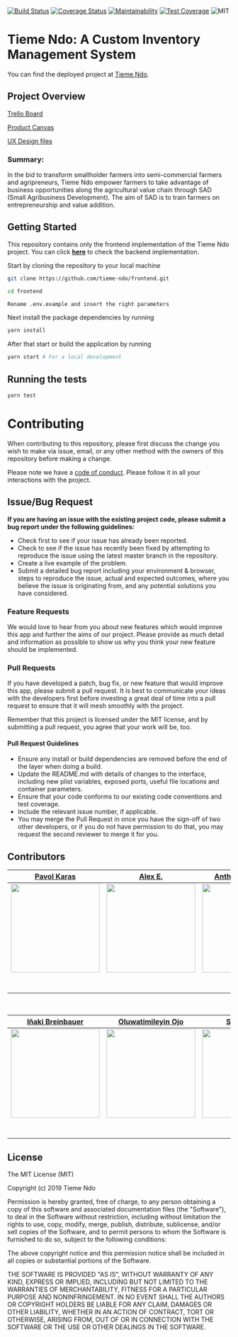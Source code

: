 [![Build Status](https://travis-ci.org/tieme-ndo/frontend.svg?branch=master)](https://travis-ci.org/tieme-ndo/frontend)
[![Coverage Status](https://coveralls.io/repos/github/tieme-ndo/frontend/badge.svg?branch=master)](https://coveralls.io/github/tieme-ndo/frontend?branch=master)
[![Maintainability](https://api.codeclimate.com/v1/badges/767299a260b0abc79d0f/maintainability)](https://codeclimate.com/github/tieme-ndo/frontend/maintainability)
[![Test Coverage](https://api.codeclimate.com/v1/badges/767299a260b0abc79d0f/test_coverage)](https://codeclimate.com/github/tieme-ndo/frontend/test_coverage)
![MIT](https://img.shields.io/packagist/l/doctrine/orm.svg)

# Tieme Ndo: A Custom Inventory Management System

You can find the deployed project at [Tieme Ndo](https://tieme-ndo.netlify.com/).

## Project Overview

[Trello Board](https://trello.com/b/6rf575Af)

[Product Canvas](https://www.notion.so/Tieme-Ndo-Co-op-3d5dd25f15ec4c15a6c3aaead4c48d97)

[UX Design files](https://www.figma.com/file/4hAdkxUDAwWWJneMmbbNji/Mock-Ups?node-id=193%3A0)

### Summary:

In the bid to transform smallholder farmers into semi-commercial farmers and agripreneurs, Tieme Ndo empower farmers to take advantage of business opportunities along the agricultural value chain through SAD (Small Agribusiness Development). The aim of SAD is to train farmers on entrepreneurship and value addition.

## Getting Started

This repository contains only the frontend implementation of the Tieme Ndo project. You can click **[here](https://github.com/tieme-ndo/backend)** to check the backend implementation.

Start by cloning the repository to your local machine

```bash
git clone https://github.com/tieme-ndo/frontend.git

cd frontend

Rename .env.example and insert the right parameters
```

Next install the package dependencies by running

```bash
yarn install
```

After that start or build the application by running

```bash
yarn start # For a local development
```

## Running the tests

```bash
yarn test

```

# Contributing

When contributing to this repository, please first discuss the change you wish to make via issue, email, or any other method with the owners of this repository before making a change.

Please note we have a [code of conduct](./CODE_OF_CONDUCT.md). Please follow it in all your interactions with the project.

## Issue/Bug Request

**If you are having an issue with the existing project code, please submit a bug report under the following guidelines:**

- Check first to see if your issue has already been reported.
- Check to see if the issue has recently been fixed by attempting to reproduce the issue using the latest master branch in the repository.
- Create a live example of the problem.
- Submit a detailed bug report including your environment & browser, steps to reproduce the issue, actual and expected outcomes, where you believe the issue is originating from, and any potential solutions you have considered.

### Feature Requests

We would love to hear from you about new features which would improve this app and further the aims of our project. Please provide as much detail and information as possible to show us why you think your new feature should be implemented.

### Pull Requests

If you have developed a patch, bug fix, or new feature that would improve this app, please submit a pull request. It is best to communicate your ideas with the developers first before investing a great deal of time into a pull request to ensure that it will mesh smoothly with the project.

Remember that this project is licensed under the MIT license, and by submitting a pull request, you agree that your work will be, too.

#### Pull Request Guidelines

- Ensure any install or build dependencies are removed before the end of the layer when doing a build.
- Update the README.md with details of changes to the interface, including new plist variables, exposed ports, useful file locations and container parameters.
- Ensure that your code conforms to our existing code conventions and test coverage.
- Include the relevant issue number, if applicable.
- You may merge the Pull Request in once you have the sign-off of two other developers, or if you do not have permission to do that, you may request the second reviewer to merge it for you.

## Contributors

|                                         [Pavol Karas](https://github.com/)                                          |                                                [Alex E.](https://github.com/)                                                 |                                            [Anthony Campbell](https://github.com/)                                             |                                         [Benjamin Ajewole](https://github.com/)                                         |                                         [David Quiñones](https://github.com/)                                          |
| :-----------------------------------------------------------------------------------------------------------------: | :---------------------------------------------------------------------------------------------------------------------------: | :----------------------------------------------------------------------------------------------------------------------------: | :---------------------------------------------------------------------------------------------------------------------: | :--------------------------------------------------------------------------------------------------------------------: |
| [<img src="https://avatars0.githubusercontent.com/u/38439473?s=400&v=4" width = "200" />](https://github.com/Pav0l) | [<img src="https://avatars1.githubusercontent.com/u/5712027?s=400&v=4" width = "200" />](https://github.com/AlexEntrepreneur) | [<img src="https://avatars3.githubusercontent.com/u/45029641?s=400&v=4" width = "200" />](https://github.com/AnthonyJCampbell) | [<img src="https://avatars1.githubusercontent.com/u/30627428?s=400&v=4" width = "200" />](https://github.com/Rexben001) | [<img src="https://avatars1.githubusercontent.com/u/2612426?s=400&v=4" width = "200" />](https://github.com/daquinons) |
|                 [<img src="https://github.com/favicon.ico" width="15"> ](https://github.com/Pav0l)                  |                 [<img src="https://github.com/favicon.ico" width="15"> ](https://github.com/AlexEntrepreneur)                 |                 [<img src="https://github.com/favicon.ico" width="15"> ](https://github.com/AnthonyJCampbell)                  |                 [<img src="https://github.com/favicon.ico" width="15"> ](https://github.com/Rexben001)                  |                 [<img src="https://github.com/favicon.ico" width="15"> ](https://github.com/daquinons)                 |
|    [ <img src="https://static.licdn.com/sc/h/al2o9zrvru7aqj8e1x2rzsrca" width="15"> ](https://www.linkedin.com/)    |         [ <img src="https://static.licdn.com/sc/h/al2o9zrvru7aqj8e1x2rzsrca" width="15"> ](https://www.linkedin.com/)         |         [ <img src="https://static.licdn.com/sc/h/al2o9zrvru7aqj8e1x2rzsrca" width="15"> ](https://www.linkedin.com/)          |      [ <img src="https://static.licdn.com/sc/h/al2o9zrvru7aqj8e1x2rzsrca" width="15"> ](https://www.linkedin.com/)      |     [ <img src="https://static.licdn.com/sc/h/al2o9zrvru7aqj8e1x2rzsrca" width="15"> ](https://www.linkedin.com/)      |

<br>

|                                                                                                             [Iñaki Breinbauer](https://github.com/)                                                                                                              |                                                             [Oluwatimileyin Ojo](https://github.com/)                                                             |                                            [Shola Ayeni](https://github.com/)                                             |                                                [Yemi](https://github.com/)                                                |
| :--------------------------------------------------------------------------------------------------------------------------------------------------------------------------------------------------------------------------------------------------------------: | :---------------------------------------------------------------------------------------------------------------------------------------------------------------: | :-----------------------------------------------------------------------------------------------------------------------: | :-----------------------------------------------------------------------------------------------------------------------: |
| [<img src="https://scontent-sea1-1.cdninstagram.com/vp/77fdc004ff5075f1fc1717a77fac0018/5E139D76/t51.2885-19/s150x150/20181289_129303427676670_1405902890886758400_a.jpg?_nc_ht=scontent-sea1-1.cdninstagram.com" width = "200" />](https://github.com/quansenB) | [<img src="https://avatars1.githubusercontent.com/u/38228398?s=400&u=5e32888fafc28733813947e213bf5c8d10983165&v=4" width = "200" />](https://github.com/openwell) | [<img src="https://avatars3.githubusercontent.com/u/49761315?s=400&v=4" width = "200" />](https://github.com/ayenisholah) | [<img src="https://avatars3.githubusercontent.com/u/23571838?s=400&v=4" width = "200" />](https://github.com/abidex4yemi) |  |
|                                                                                      [<img src="https://github.com/favicon.ico" width="15"> ](https://github.com/quansenB)                                                                                       |                                       [<img src="https://github.com/favicon.ico" width="15"> ](https://github.com/openwell)                                       |                 [<img src="https://github.com/favicon.ico" width="15"> ](https://github.com/ayenisholah)                  |                 [<img src="https://github.com/favicon.ico" width="15"> ](https://github.com/abidex4yemi)                  | [ |
|                                                                          [ <img src="https://static.licdn.com/sc/h/al2o9zrvru7aqj8e1x2rzsrca" width="15"> ](https://www.linkedin.com/)                                                                           |                           [ <img src="https://static.licdn.com/sc/h/al2o9zrvru7aqj8e1x2rzsrca" width="15"> ](https://www.linkedin.com/)                           |       [ <img src="https://static.licdn.com/sc/h/al2o9zrvru7aqj8e1x2rzsrca" width="15"> ](https://www.linkedin.com/)       |       [ <img src="https://static.licdn.com/sc/h/al2o9zrvru7aqj8e1x2rzsrca" width="15"> ](https://www.linkedin.com/)       |

## License

The MIT License (MIT)

Copyright (c) 2019 Tieme Ndo

Permission is hereby granted, free of charge, to any person obtaining a copy of this software and associated documentation files (the "Software"), to deal in the Software without restriction, including without limitation the rights to use, copy, modify, merge, publish, distribute, sublicense, and/or sell copies of the Software, and to permit persons to whom the Software is furnished to do so, subject to the following conditions:

The above copyright notice and this permission notice shall be included in all copies or substantial portions of the Software.

THE SOFTWARE IS PROVIDED "AS IS", WITHOUT WARRANTY OF ANY KIND, EXPRESS OR IMPLIED, INCLUDING BUT NOT LIMITED TO THE WARRANTIES OF MERCHANTABILITY, FITNESS FOR A PARTICULAR PURPOSE AND NONINFRINGEMENT. IN NO EVENT SHALL THE AUTHORS OR COPYRIGHT HOLDERS BE LIABLE FOR ANY CLAIM, DAMAGES OR OTHER LIABILITY, WHETHER IN AN ACTION OF CONTRACT, TORT OR OTHERWISE, ARISING FROM, OUT OF OR IN CONNECTION WITH THE SOFTWARE OR THE USE OR OTHER DEALINGS IN THE SOFTWARE.
